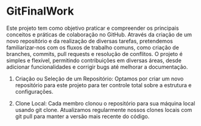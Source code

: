 # GitFinalWork
Este projeto tem como objetivo praticar e compreender os principais conceitos e práticas de colaboração no GitHub. 
Através da criação de um novo repositório e da realização de diversas tarefas, pretendemos familiarizar-nos com os fluxos de trabalho comuns, como criação de branches, commits, pull requests e resolução de conflitos. 
O projeto é simples e flexível, permitindo contribuições em diversas áreas, desde adicionar funcionalidades e corrigir bugs até melhorar a documentação.

1. Criação ou Seleção de um Repositório:
Optamos por criar um novo repositório para este projeto para ter controle total sobre a estrutura e configurações.

2. Clone Local:
Cada membro clonou o repositório para sua máquina local usando git clone.
Atualizamos regularmente nossos clones locais com git pull para manter a versão mais recente do código.
